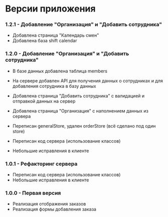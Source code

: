 # Версии приложения

### 1.2.1 - Добавление "Организация" и "Добавить сотрудника"

* Добавлена страница "Календарь смен"
* Добавлена база shift calendar

### 1.2.0 - Добавление "Организация" и "Добавить сотрудника"

* В базе данных добавлена таблица members
* На сервере добавлен API для получения данных о сотрудниках и для добавления сотрудника в базу данных
* Добавлена страница "Добавить сотрудника" с валидацией и отправкой данных на сервер
* Добавлена страница "Организация" с наполнением данных из сервера
* Переписан generalStore, удален orderStore (всё сделано под один store)

* Переписан код сервера (использование классов)
* Небольшие исправления в клиенте

### 1.0.1 - Рефакторинг сервера

* Переписан код сервера (использование классов)
* Небольшие исправления в клиенте

### 1.0.0 - Первая версия

* Реализация отображения заказов
* Реализация формы добавления заказа